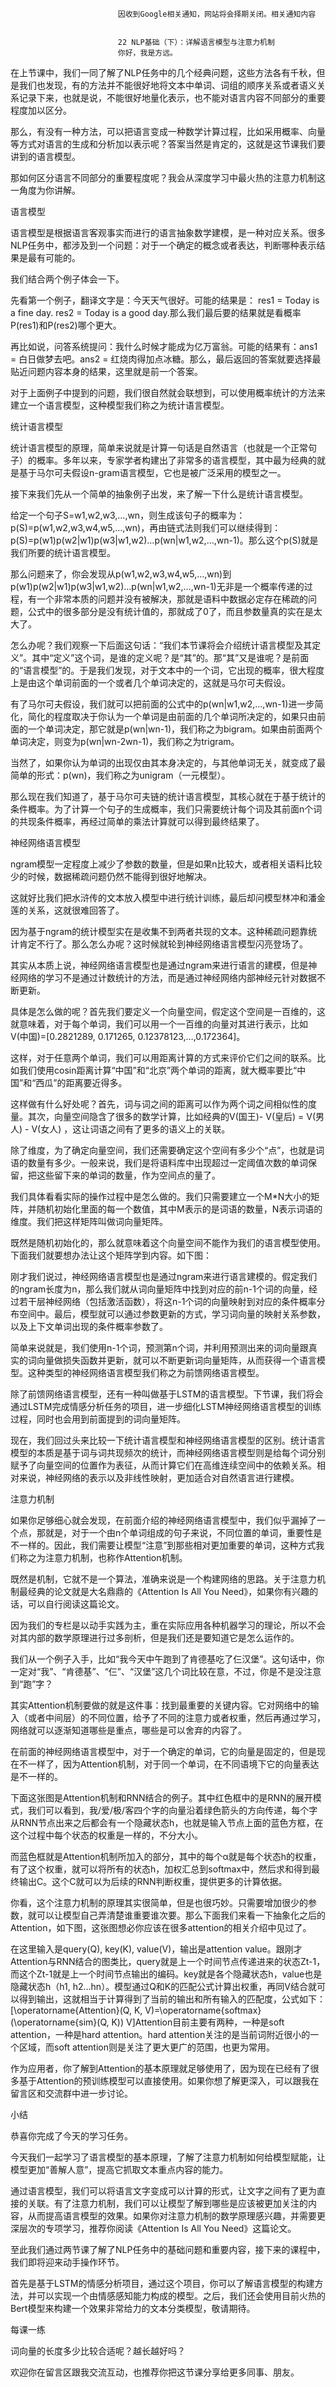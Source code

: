 
                            
                            因收到Google相关通知，网站将会择期关闭。相关通知内容
                            
                            
                            22 NLP基础（下）：详解语言模型与注意力机制
                            你好，我是方远。

在上节课中，我们一同了解了NLP任务中的几个经典问题，这些方法各有千秋，但是我们也发现，有的方法并不能很好地将文本中单词、词组的顺序关系或者语义关系记录下来，也就是说，不能很好地量化表示，也不能对语言内容不同部分的重要程度加以区分。

那么，有没有一种方法，可以把语言变成一种数学计算过程，比如采用概率、向量等方式对语言的生成和分析加以表示呢？答案当然是肯定的，这就是这节课我们要讲到的语言模型。

那如何区分语言不同部分的重要程度呢？我会从深度学习中最火热的注意力机制这一角度为你讲解。

语言模型

语言模型是根据语言客观事实而进行的语言抽象数学建模，是一种对应关系。很多NLP任务中，都涉及到一个问题：对于一个确定的概念或者表达，判断哪种表示结果是最有可能的。

我们结合两个例子体会一下。

先看第一个例子，翻译文字是：今天天气很好。可能的结果是： res1 = Today is a fine day. res2 = Today is a good day.那么我们最后要的结果就是看概率P(res1)和P(res2)哪个更大。

再比如说，问答系统提问：我什么时候才能成为亿万富翁。可能的结果有：ans1 = 白日做梦去吧。ans2 = 红烧肉得加点冰糖。那么，最后返回的答案就要选择最贴近问题内容本身的结果，这里就是前一个答案。

对于上面例子中提到的问题，我们很自然就会联想到，可以使用概率统计的方法来建立一个语言模型，这种模型我们称之为统计语言模型。

统计语言模型

统计语言模型的原理，简单来说就是计算一句话是自然语言（也就是一个正常句子）的概率。多年以来，专家学者构建出了非常多的语言模型，其中最为经典的就是基于马尔可夫假设n-gram语言模型，它也是被广泛采用的模型之一。

接下来我们先从一个简单的抽象例子出发，来了解一下什么是统计语言模型。

给定一个句子S=w1,w2,w3,…,wn，则生成该句子的概率为：p(S)=p(w1,w2,w3,w4,w5,…,wn)，再由链式法则我们可以继续得到：p(S)=p(w1)p(w2|w1)p(w3|w1,w2)…p(wn|w1,w2,…,wn-1)。那么这个p(S)就是我们所要的统计语言模型。

那么问题来了，你会发现从p(w1,w2,w3,w4,w5,…,wn)到p(w1)p(w2|w1)p(w3|w1,w2)…p(wn|w1,w2,…,wn-1)无非是一个概率传递的过程，有一个非常本质的问题并没有被解决，那就是语料中数据必定存在稀疏的问题，公式中的很多部分是没有统计值的，那就成了0了，而且参数量真的实在是太大了。

怎么办呢？我们观察一下后面这句话：“我们本节课将会介绍统计语言模型及其定义”。其中“定义”这个词，是谁的定义呢？是“其”的。那“其”又是谁呢？是前面的“语言模型”的。于是我们发现，对于文本中的一个词，它出现的概率，很大程度上是由这个单词前面的一个或者几个单词决定的，这就是马尔可夫假设。

有了马尔可夫假设，我们就可以把前面的公式中的p(wn|w1,w2,…,wn-1)进一步简化，简化的程度取决于你认为一个单词是由前面的几个单词所决定的，如果只由前面的一个单词决定，那它就是p(wn|wn-1)，我们称之为bigram。如果由前面两个单词决定，则变为p(wn|wn-2wn-1)，我们称之为trigram。

当然了，如果你认为单词的出现仅由其本身决定的，与其他单词无关，就变成了最简单的形式：p(wn)，我们称之为unigram（一元模型）。

那么现在我们知道了，基于马尔可夫链的统计语言模型，其核心就在于基于统计的条件概率。为了计算一个句子的生成概率，我们只需要统计每个词及其前面n个词的共现条件概率，再经过简单的乘法计算就可以得到最终结果了。

神经网络语言模型

ngram模型一定程度上减少了参数的数量，但是如果n比较大，或者相关语料比较少的时候，数据稀疏问题仍然不能得到很好地解决。

这就好比我们把水浒传的文本放入模型中进行统计训练，最后却问模型林冲和潘金莲的关系，这就很难回答了。

因为基于ngram的统计模型实在是收集不到两者共现的文本。这种稀疏问题靠统计肯定不行了。那么怎么办呢？这时候就轮到神经网络语言模型闪亮登场了。

其实从本质上说，神经网络语言模型也是通过ngram来进行语言的建模，但是神经网络的学习不是通过计数统计的方法，而是通过神经网络内部神经元针对数据不断更新。

具体是怎么做的呢？首先我们要定义一个向量空间，假定这个空间是一百维的，这就意味着，对于每个单词，我们可以用一个一百维的向量对其进行表示，比如V(中国)=[0.2821289, 0.171265, 0.12378123,…,0.172364]。

这样，对于任意两个单词，我们可以用距离计算的方式来评价它们之间的联系。比如我们使用cosin距离计算“中国”和“北京”两个单词的距离，就大概率要比“中国”和“西瓜”的距离要近得多。

这样做有什么好处呢？首先，词与词之间的距离可以作为两个词之间相似性的度量。其次，向量空间隐含了很多的数学计算，比如经典的V(国王)- V(皇后) = V(男人) - V(女人) ，这让词语之间有了更多的语义上的关联。

除了维度，为了确定向量空间，我们还需要确定这个空间有多少个“点”，也就是词语的数量有多少。一般来说，我们是将语料库中出现超过一定阈值次数的单词保留，把这些留下来的单词的数量，作为空间点的量了。

我们具体看看实际的操作过程中是怎么做的。我们只需要建立一个M*N大小的矩阵，并随机初始化里面的每一个数值，其中M表示的是词语的数量，N表示词语的维度。我们把这样矩阵叫做词向量矩阵。



既然是随机初始化的，那么就意味着这个向量空间不能作为我们的语言模型使用。下面我们就要想办法让这个矩阵学到内容。如下图：



刚才我们说过，神经网络语言模型也是通过ngram来进行语言建模的。假定我们的ngram长度为n，那么我们就从词向量矩阵中找到对应的前n-1个词的向量，经过若干层神经网络（包括激活函数），将这n-1个词的向量映射到对应的条件概率分布空间中。最后，模型就可以通过参数更新的方式，学习词向量的映射关系参数，以及上下文单词出现的条件概率参数了。

简单来说就是，我们使用n-1个词，预测第n个词，并利用预测出来的词向量跟真实的词向量做损失函数并更新，就可以不断更新词向量矩阵，从而获得一个语言模型。这种类型的神经网络语言模型我们称之为前馈网络语言模型。

除了前馈网络语言模型，还有一种叫做基于LSTM的语言模型。下节课，我们将会通过LSTM完成情感分析任务的项目，进一步细化LSTM神经网络语言模型的训练过程，同时也会用到前面提到的词向量矩阵。

现在，我们回过头来比较一下统计语言模型和神经网络语言模型的区别。统计语言模型的本质是基于词与词共现频次的统计，而神经网络语言模型则是给每个词分别赋予了向量空间的位置作为表征，从而计算它们在高维连续空间中的依赖关系。相对来说，神经网络的表示以及非线性映射，更加适合对自然语言进行建模。

注意力机制

如果你足够细心就会发现，在前面介绍的神经网络语言模型中，我们似乎漏掉了一个点，那就是，对于一个由n个单词组成的句子来说，不同位置的单词，重要性是不一样的。因此，我们需要让模型“注意”到那些相对更加重要的单词，这种方式我们称之为注意力机制，也称作Attention机制。

既然是机制，它就不是一个算法，准确来说是一个构建网络的思路。关于注意力机制最经典的论文就是大名鼎鼎的《Attention Is All You Need》，如果你有兴趣的话，可以自行阅读这篇论文。

因为我们的专栏是以动手实践为主，重在实际应用各种机器学习的理论，所以不会对其内部的数学原理进行过多剖析，但是我们还是要知道它是怎么运作的。

我们从一个例子入手，比如“我今天中午跑到了肯德基吃了仨汉堡”。这句话中，你一定对“我”、“肯德基”、“仨”、“汉堡”这几个词比较在意，不过，你是不是没注意到“跑”字？

其实Attention机制要做的就是这件事：找到最重要的关键内容。它对网络中的输入（或者中间层）的不同位置，给予了不同的注意力或者权重，然后再通过学习，网络就可以逐渐知道哪些是重点，哪些是可以舍弃的内容了。

在前面的神经网络语言模型中，对于一个确定的单词，它的向量是固定的，但是现在不一样了，因为Attention机制，对于同一个单词，在不同语境下它的向量表达是不一样的。

下面这张图是Attention机制和RNN结合的例子。其中红色框中的是RNN的展开模式，我们可以看到，我/爱/极/客四个字的向量沿着绿色箭头的方向传递，每个字从RNN节点出来之后都会有一个隐藏状态h，也就是输入节点上面的蓝色方框，在这个过程中每个状态的权重是一样的，不分大小。

而蓝色框就是Attention机制所加入的部分，其中的每个α就是每个状态h的权重，有了这个权重，就可以将所有的状态h，加权汇总到softmax中，然后求和得到最终输出C。这个C就可以为后续的RNN判断权重，提供更多的计算依据。



你看，这个注意力机制的原理其实很简单，但是也很巧妙。只需要增加很少的参数，就可以让模型自己弄清楚谁重要谁次要。那么下面我们来看一下抽象化之后的Attention，如下图，这张图想必你应该在很多attention的相关介绍中见过了。



在这里输入是query(Q), key(K), value(V)，输出是attention value。跟刚才Attention与RNN结合的图类比，query就是上一个时间节点传递进来的状态Zt-1，而这个Zt-1就是上一个时间节点输出的编码。key就是各个隐藏状态h，value也是隐藏状态h（h1, h2…hn）。模型通过Q和K的匹配公式计算出权重，再同V结合就可以得到输出，这就相当于计算得到了当前的输出和所有输入的匹配度，公式如下：
\[\\operatorname{Attention}(Q, K, V)=\\operatorname{softmax}(\\operatorname{sim}(Q, K)) V\]Attention目前主要有两种，一种是soft attention，一种是hard attention。hard attention关注的是当前词附近很小的一个区域，而soft attention则是关注了更大更广的范围，也更为常用。

作为应用者，你了解到Attention的基本原理就足够使用了，因为现在已经有了很多基于Attention的预训练模型可以直接使用。如果你想了解更深入，可以跟我在留言区和交流群中进一步讨论。

小结

恭喜你完成了今天的学习任务。

今天我们一起学习了语言模型的基本原理，了解了注意力机制如何给模型赋能，让模型更加“善解人意”，提高它抓取文本重点内容的能力。

通过语言模型，我们可以将语言文字变成可以计算的形式，让文字之间有了更为直接的关联。有了注意力机制，我们可以让模型了解到哪些是应该被更加关注的内容，从而提高语言模型的效果。如果你对注意力机制的数学原理感兴趣，并需要更深层次的专项学习，推荐你阅读《Attention Is All You Need》这篇论文。

至此我们通过两节课了解了NLP任务中的基础问题和重要内容，接下来的课程中，我们即将迎来动手操作环节。

首先是基于LSTM的情感分析项目，通过这个项目，你可以了解语言模型的构建方法，并可以实现一个由情感感知能力构成的模型。之后，我们还会使用目前火热的Bert模型来构建一个效果非常给力的文本分类模型，敬请期待。

每课一练

词向量的长度多少比较合适呢？越长越好吗？

欢迎你在留言区跟我交流互动，也推荐你把这节课分享给更多同事、朋友。

                        
                        
                            